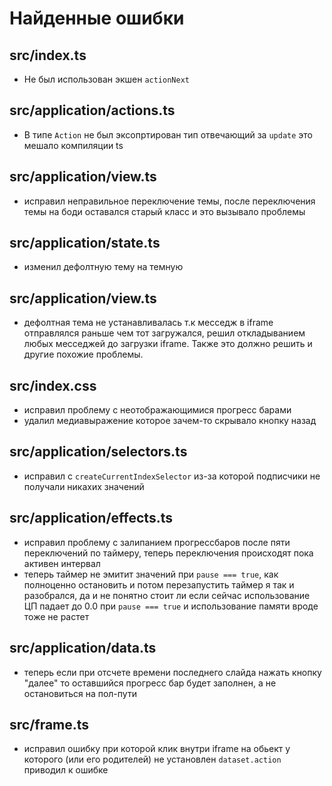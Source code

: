 # Найденные ошибки

## src/index.ts
  - Не был использован экшен `actionNext`

## src/application/actions.ts
  - В типе `Action` не был эксопртирован тип отвечающий за `update` это мешало компиляции ts

## src/application/view.ts
  - исправил неправильное переключение темы, после переключения темы на боди оставался старый класс и это вызывало проблемы

## src/application/state.ts
 - изменил дефолтную тему на темную

## src/application/view.ts
- дефолтная тема не устанавливалась т.к месседж в iframe отправлялся раньше чем тот загружался, решил откладыванием любых месседжей до загрузки iframe. Также это должно решить и другие похожие проблемы.

## src/index.css
- исправил проблему с неотображающимися прогресс барами
- удалил медиавыражение которое зачем-то скрывало кнопку назад

## src/application/selectors.ts
- исправил с `createCurrentIndexSelector` из-за которой подписчики не получали никахих значений

## src/application/effects.ts
- исправил проблему с залипанием прогрессбаров после пяти переключений по таймеру, теперь переключения происходят пока активен интервал
- теперь таймер не эмитит значений при `pause === true`, как полноценно остановить и потом перезапустить таймер я так и разобрался, да и не понятно стоит ли если сейчас использование ЦП падает до 0.0 при `pause === true` и использование памяти вроде тоже не растет

## src/application/data.ts
- теперь если при отсчете времени последнего слайда нажать кнопку "далее" то оставшийся прогресс бар будет заполнен, а не остановиться на пол-пути

## src/frame.ts
- исправил ошибку при которой клик внутри iframe на обьект у которого (или его родителей) не установлен `dataset.action` приводил к ошибке